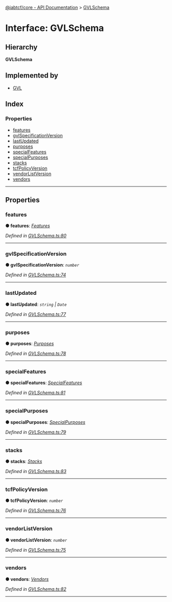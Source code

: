 [@iabtcf/core - API Documentation](../README.md) > [GVLSchema](../interfaces/gvlschema.md)

# Interface: GVLSchema

## Hierarchy

**GVLSchema**

## Implemented by

* [GVL](../classes/gvl.md)

## Index

### Properties

* [features](gvlschema.md#features)
* [gvlSpecificationVersion](gvlschema.md#gvlspecificationversion)
* [lastUpdated](gvlschema.md#lastupdated)
* [purposes](gvlschema.md#purposes)
* [specialFeatures](gvlschema.md#specialfeatures)
* [specialPurposes](gvlschema.md#specialpurposes)
* [stacks](gvlschema.md#stacks)
* [tcfPolicyVersion](gvlschema.md#tcfpolicyversion)
* [vendorListVersion](gvlschema.md#vendorlistversion)
* [vendors](gvlschema.md#vendors)

---

## Properties

<a id="features"></a>

###  features

**● features**: *[Features](features.md)*

*Defined in [GVLSchema.ts:80](https://github.com/chrispaterson/iabtcf-es/blob/0fbe340/modules/core/src/GVLSchema.ts#L80)*

___
<a id="gvlspecificationversion"></a>

###  gvlSpecificationVersion

**● gvlSpecificationVersion**: *`number`*

*Defined in [GVLSchema.ts:74](https://github.com/chrispaterson/iabtcf-es/blob/0fbe340/modules/core/src/GVLSchema.ts#L74)*

___
<a id="lastupdated"></a>

###  lastUpdated

**● lastUpdated**: *`string` \| `Date`*

*Defined in [GVLSchema.ts:77](https://github.com/chrispaterson/iabtcf-es/blob/0fbe340/modules/core/src/GVLSchema.ts#L77)*

___
<a id="purposes"></a>

###  purposes

**● purposes**: *[Purposes](purposes.md)*

*Defined in [GVLSchema.ts:78](https://github.com/chrispaterson/iabtcf-es/blob/0fbe340/modules/core/src/GVLSchema.ts#L78)*

___
<a id="specialfeatures"></a>

###  specialFeatures

**● specialFeatures**: *[SpecialFeatures](specialfeatures.md)*

*Defined in [GVLSchema.ts:81](https://github.com/chrispaterson/iabtcf-es/blob/0fbe340/modules/core/src/GVLSchema.ts#L81)*

___
<a id="specialpurposes"></a>

###  specialPurposes

**● specialPurposes**: *[SpecialPurposes](specialpurposes.md)*

*Defined in [GVLSchema.ts:79](https://github.com/chrispaterson/iabtcf-es/blob/0fbe340/modules/core/src/GVLSchema.ts#L79)*

___
<a id="stacks"></a>

###  stacks

**● stacks**: *[Stacks](stacks.md)*

*Defined in [GVLSchema.ts:83](https://github.com/chrispaterson/iabtcf-es/blob/0fbe340/modules/core/src/GVLSchema.ts#L83)*

___
<a id="tcfpolicyversion"></a>

###  tcfPolicyVersion

**● tcfPolicyVersion**: *`number`*

*Defined in [GVLSchema.ts:76](https://github.com/chrispaterson/iabtcf-es/blob/0fbe340/modules/core/src/GVLSchema.ts#L76)*

___
<a id="vendorlistversion"></a>

###  vendorListVersion

**● vendorListVersion**: *`number`*

*Defined in [GVLSchema.ts:75](https://github.com/chrispaterson/iabtcf-es/blob/0fbe340/modules/core/src/GVLSchema.ts#L75)*

___
<a id="vendors"></a>

###  vendors

**● vendors**: *[Vendors](vendors.md)*

*Defined in [GVLSchema.ts:82](https://github.com/chrispaterson/iabtcf-es/blob/0fbe340/modules/core/src/GVLSchema.ts#L82)*

___

